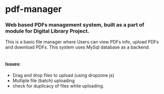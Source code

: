 # pdf-manager
### Web based PDFs management system, built as a part of module for Digital Library Project.
This is a basic file manager where Users can view PDFs info, upload PDFs and download PDFs. This system uses MySql database as a backend.
<br><br>
#### Issues:
- Drag and drop files to upload (using dropzone js)
- Multiple file (batch) uploading
- check for duplicacy of files while uploading.
